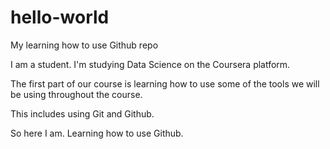 # hello-world
My learning how to use Github repo

I am a student.  I'm studying Data Science on the Coursera platform.

The first part of our course is learning how to use some of the tools we will be using throughout the course.

This includes using Git and Github.

So here I am.  Learning how to use Github.
